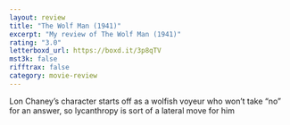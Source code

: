 ```yaml
---
layout: review
title: "The Wolf Man (1941)"
excerpt: "My review of The Wolf Man (1941)"
rating: "3.0"
letterboxd_url: https://boxd.it/3p8qTV
mst3k: false
rifftrax: false
category: movie-review
---
```


Lon Chaney’s character starts off as a wolfish voyeur who won’t take “no” for an answer, so lycanthropy is sort of a lateral move for him
